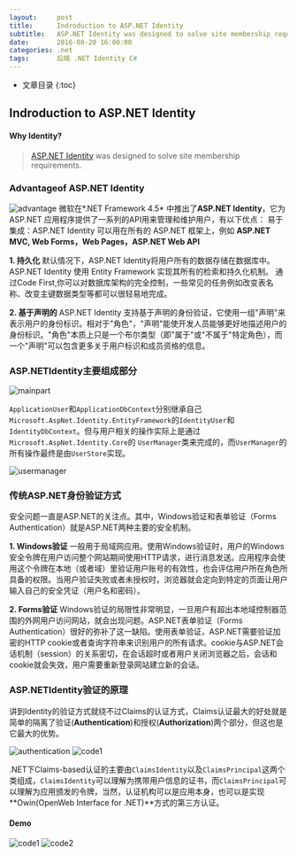 ```yaml
---
layout:     post
title:      Indroduction to ASP.NET Identity
subtitle:   ASP.NET Identity was designed to solve site membership requirements.
date:       2016-08-20 16:00:00
categories: .net
tags:       后端 .NET Identity C#
---
```


* 文章目录
{:toc}

## Indroduction to ASP.NET Identity

#### Why Identity?

> [ASP.NET Identity](http://www.asp.net/identity) was designed to solve site membership requirements.


 
### Advantageof ASP.NET Identity
![advantage](http://oc26wuqdw.bkt.clouddn.com/blog/identityadvantage.jpg)
微软在*.NET Framework 4.5* 中推出了**ASP.NET Identity**，它为ASP.NET 应用程序提供了一系列的API用来管理和维护用户，有以下优点：
易于集成：ASP.NET Identity 可以用在所有的 ASP.NET 框架上，例如 **ASP.NET MVC, Web Forms，Web Pages，ASP.NET Web API**

**1. 持久化**
默认情况下，ASP.NET Identity将用户所有的数据存储在数据库中。ASP.NET Identity 使用 Entity Framework 实现其所有的检索和持久化机制。
通过Code First,你可以对数据库架构的完全控制，一些常见的任务例如改变表名称、改变主键数据类型等都可以很轻易地完成。

**2. 基于声明的**
ASP.NET Identity 支持基于声明的身份验证，它使用一组"声明"来表示用户的身份标识。相对于"角色"，"声明"能使开发人员能够更好地描述用户的身份标识。"角色"本质上只是一个布尔类型（即"属于"或"不属于"特定角色），而一个"声明"可以包含更多关于用户标识和成员资格的信息。
 
### ASP.NETIdentity主要组成部分

 ![mainpart](http://oc26wuqdw.bkt.clouddn.com/blog/identitymainpart.jpg)
 
`ApplicationUser`和`ApplicationDbContext`分别继承自己`Microsoft.AspNet.Identity.EntityFramework`的`IdentityUser`和`IdentityDbContext`。但与用户相关的操作实际上是通过`Microsoft.AspNet.Identity.Core`的 `UserManager`类来完成的，而`UserManager`的所有操作最终是由`UserStore`实现。

 ![usermanager](http://oc26wuqdw.bkt.clouddn.com/blog/identityusermanager.jpg)
 
### 传统ASP.NET身份验证方式
安全问题一直是ASP.NET的关注点。其中，Windows验证和表单验证（Forms Authentication）就是ASP.NET两种主要的安全机制。
 
**1. Windows验证**
一般用于局域网应用。使用Windows验证时，用户的Windows安全令牌在用户访问整个网站期间使用HTTP请求，进行消息发送。应用程序会使用这个令牌在本地（或者域）里验证用户账号的有效性，也会评估用户所在角色所具备的权限。当用户验证失败或者未授权时，浏览器就会定向到特定的页面让用户输入自己的安全凭证（用户名和密码）。
 
**2. Forms验证**
Windows验证的局限性非常明显，一旦用户有超出本地域控制器范围的外网用户访问网站，就会出现问题。ASP.NET表单验证（Forms Authentication）很好的弥补了这一缺陷。使用表单验证，ASP.NET需要验证加密的HTTP cookie或者查询字符串来识别用户的所有请求。cookie与ASP.NET会话机制（session）的关系密切，在会话超时或者用户关闭浏览器之后，会话和cookie就会失效，用户需要重新登录网站建立新的会话。
 
 
### ASP.NETIdentity验证的原理
讲到Identity的验证方式就绕不过Claims的认证方式，Claims认证最大的好处就是简单的隔离了验证(**Authentication**)和授权(**Authorization**)两个部分，但这也是它最大的优势。

![authentication](http://oc26wuqdw.bkt.clouddn.com/blog/identityauthentication.jpg)
![code1](http://oc26wuqdw.bkt.clouddn.com/blog/identityauthentication_validate.jpg)

.NET下Claims-based认证的主要由`ClaimsIdentity`以及`ClaimsPrincipal`这两个类组成，`ClaimsIdentity`可以理解为携带用户信息的证书，而`ClaimsPrincipal`可以理解为应用颁发的令牌，当然，认证机构可以是应用本身，也可以是实现**Owin(OpenWeb Interface for .NET)**方式的第三方认证。

#### Demo
![code1](http://oc26wuqdw.bkt.clouddn.com/blog/identitycode1.jpg)
![code2](http://oc26wuqdw.bkt.clouddn.com/blog/identitycode2.jpg)



